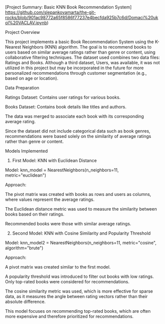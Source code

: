 [Project Summary: Basic KNN Book Recommendation System] https://github.com/slepankovamarta/the-git-rocks/blob/901ac98772a65f8586f77237e4becfda925b7c6d/Domaci%20ukol%20VACLAV.ipynb)

Project Overview

This project implements a basic Book Recommendation System using the K-Nearest Neighbors (KNN) algorithm. The goal is to recommend books to users based on similar average ratings rather than genre or content, using collaborative filtering techniques. The dataset used combines two data files: Ratings and Books. Although a third dataset, Users, was available, it was not utilized in this project but may be incorporated in the future for more personalized recommendations through customer segmentation (e.g., based on age or location).

Data Preparation

Ratings Dataset: Contains user ratings for various books.

Books Dataset: Contains book details like titles and authors.

The data was merged to associate each book with its corresponding average rating.

Since the dataset did not include categorical data such as book genres, recommendations were based solely on the similarity of average ratings rather than genre or content.

Models Implemented

1. First Model: KNN with Euclidean Distance

Model: knn_model = NearestNeighbors(n_neighbors=11, metric="euclidean")

Approach:

The pivot matrix was created with books as rows and users as columns, where values represent the average ratings.

The Euclidean distance metric was used to measure the similarity between books based on their ratings.

Recommended books were those with similar average ratings.

2. Second Model: KNN with Cosine Similarity and Popularity Threshold

Model: knn_model2 = NearestNeighbors(n_neighbors=11, metric="cosine", algorithm="brute")

Approach:

A pivot matrix was created similar to the first model.

A popularity threshold was introduced to filter out books with low ratings. Only top-rated books were considered for recommendations.

The cosine similarity metric was used, which is more effective for sparse data, as it measures the angle between rating vectors rather than their absolute difference.

This model focuses on recommending top-rated books, which are often more expensive and therefore prioritized for recommendations.
